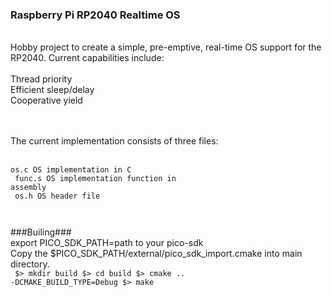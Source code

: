 ### Raspberry Pi RP2040 Realtime OS <br/>
<br/>
Hobby project to create a simple, pre-emptive, real-time OS support
for the RP2040. Current capabilities include: <br/>
<br/>
Thread priority<br/>
Efficient sleep/delay<br/>
Cooperative yield<br/>
<br/>
<br/>


The current implementation consists of three files:<br/>
<br/>
<code>
os.c    OS implementation in C<br/>
func.s  OS implementation function in assembly<br/>
os.h    OS header file<br/>
<br/>
</code>

###Builing###<br/>
export PICO_SDK_PATH=path to your pico-sdk<br/>
Copy the $PICO_SDK_PATH/external/pico_sdk_import.cmake into main directory.<br/>
<code>
$> mkdir build
$> cd build
$> cmake .. -DCMAKE_BUILD_TYPE=Debug
$> make
</code>

